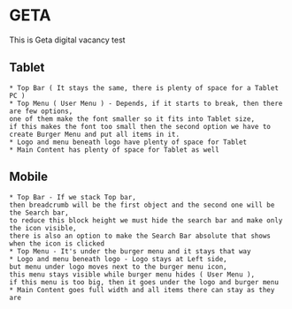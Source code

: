 # GETA
This is Geta digital vacancy test

## Tablet

	* Top Bar ( It stays the same, there is plenty of space for a Tablet PC )
	* Top Menu ( User Menu ) - Depends, if it starts to break, then there are few options,
    one of them make the font smaller so it fits into Tablet size,
    if this makes the font too small then the second option we have to create Burger Menu and put all items in it.
	* Logo and menu beneath logo have plenty of space for Tablet
    * Main Content has plenty of space for Tablet as well


## Mobile

	* Top Bar - If we stack Top bar,
    then breadcrumb will be the first object and the second one will be the Search bar,
    to reduce this block height we must hide the search bar and make only the icon visible,
    there is also an option to make the Search Bar absolute that shows when the icon is clicked
	* Top Menu - It's under the burger menu and it stays that way
	* Logo and menu beneath logo - Logo stays at Left side,
    but menu under logo moves next to the burger menu icon,
    this menu stays visible while burger menu hides ( User Menu ),
    if this menu is too big, then it goes under the logo and burger menu
	* Main Content goes full width and all items there can stay as they are
